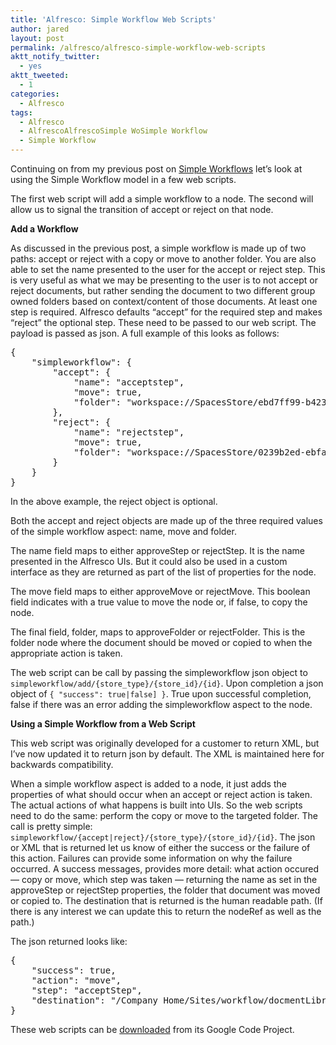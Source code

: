 ```yaml
---
title: 'Alfresco: Simple Workflow Web Scripts'
author: jared
layout: post
permalink: /alfresco/alfresco-simple-workflow-web-scripts
aktt_notify_twitter:
  - yes
aktt_tweeted:
  - 1
categories:
  - Alfresco
tags:
  - Alfresco
  - AlfrescoAlfrescoSimple WoSimple Workflow
  - Simple Workflow
---
```

Continuing on from my previous post on [Simple Workflows][1] let&#8217;s look at using the Simple Workflow model in a few web scripts.

The first web script will add a simple workflow to a node. The second will allow us to signal the transition of accept or reject on that node.

**Add a Workflow**

As discussed in the previous post, a simple workflow is made up of two paths: accept or reject with a copy or move to another folder. You are also able to set the name presented to the user for the accept or reject step. This is very useful as what we may be presenting to the user is to not accept or reject documents, but rather sending the document to two different group owned folders based on context/content of those documents. At least one step is required. Alfresco defaults &#8220;accept&#8221; for the required step and makes &#8220;reject&#8221; the optional step. These need to be passed to our web script. The payload is passed as json. A full example of this looks as follows:

<pre class="brush: plain; title: ; notranslate" title="">{
    "simpleworkflow": {
        "accept": {
            "name": "acceptstep",
            "move": true,
            "folder": "workspace://SpacesStore/ebd7ff99-b423-4e45-ad4f-71929ce4c089"
        },
        "reject": {
            "name": "rejectstep",
            "move": true,
            "folder": "workspace://SpacesStore/0239b2ed-ebfa-4b9d-a7fa-f0404448cffc"
        }
    }
}
</pre>

In the above example, the reject object is optional.

Both the accept and reject objects are made up of the three required values of the simple workflow aspect: name, move and folder.

The name field maps to either approveStep or rejectStep. It is the name presented in the Alfresco UIs. But it could also be used in a custom interface as they are returned as part of the list of properties for the node.

The move field maps to either approveMove or rejectMove. This boolean field indicates with a true value to move the node or, if false, to copy the node.

The final field, folder, maps to approveFolder or rejectFolder. This is the folder node where the document should be moved or copied to when the appropriate action is taken.

The web script can be call by passing the simpleworkflow json object to `simpleworkflow/add/{store_type}/{store_id}/{id}`. Upon completion a json object of `{ "success": true|false] }`. True upon successful completion, false if there was an error adding the simpleworkflow aspect to the node.

**Using a Simple Workflow from a Web Script**

This web script was originally developed for a customer to return XML, but I&#8217;ve now updated it to return json by default. The XML is maintained here for backwards compatibility.

When a simple workflow aspect is added to a node, it just adds the properties of what should occur when an accept or reject action is taken. The actual actions of what happens is built into UIs. So the web scripts need to do the same: perform the copy or move to the targeted folder. The call is pretty simple: `simpleworkflow/{accept|reject}/{store_type}/{store_id}/{id}`. The json or XML that is returned let us know of either the success or the failure of this action. Failures can provide some information on why the failure occurred. A success messages, provides more detail: what action occured &#8212; copy or move, which step was taken &#8212; returning the name as set in the approveStep or rejectStep properties, the folder that document was moved or copied to. The destination that is returned is the human readable path. (If there is any interest we can update this to return the nodeRef as well as the path.)

The json returned looks like:

<pre class="brush: plain; title: ; notranslate" title="">{
    "success": true,
    "action": "move",
    "step": "acceptStep",
    "destination": "/Company Home/Sites/workflow/docmentLibrary/workflow/accept"
}
</pre>

These web scripts can be [downloaded][2] from its Google Code Project.

 [1]: http://jared.ottleys.net/alfresco/alfresco-simple-workflow "Alfresco: Simple Workflow"
 [2]: http://code.google.com/p/alfresco-simple-workflow-webscripts/